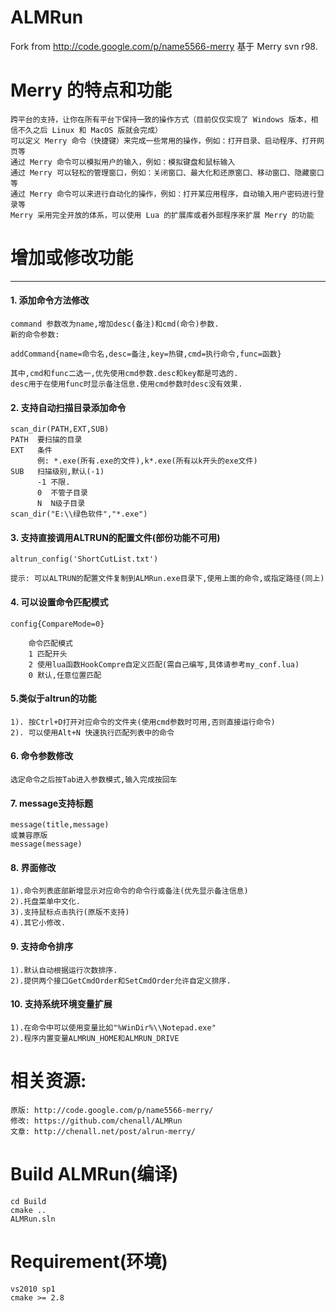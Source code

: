  ALMRun
=====
Fork from http://code.google.com/p/name5566-merry
基于 Merry svn r98.

Merry 的特点和功能
==================
    跨平台的支持，让你在所有平台下保持一致的操作方式（目前仅仅实现了 Windows 版本，相信不久之后 Linux 和 MacOS 版就会完成）
    可以定义 Merry 命令（快捷键）来完成一些常用的操作，例如：打开目录、启动程序、打开网页等
    通过 Merry 命令可以模拟用户的输入，例如：模拟键盘和鼠标输入
    通过 Merry 可以轻松的管理窗口，例如：关闭窗口、最大化和还原窗口、移动窗口、隐藏窗口等
    通过 Merry 命令可以来进行自动化的操作，例如：打开某应用程序，自动输入用户密码进行登录等
    Merry 采用完全开放的体系，可以使用 Lua 的扩展库或者外部程序来扩展 Merry 的功能

增加或修改功能
=============
*************
#### 1. 添加命令方法修改
    command 参数改为name,增加desc(备注)和cmd(命令)参数.     
    新的命令参数:
> 
	addCommand{name=命令名,desc=备注,key=热键,cmd=执行命令,func=函数}

	其中,cmd和func二选一,优先使用cmd参数.desc和key都是可选的.
	desc用于在使用func时显示备注信息.使用cmd参数时desc没有效果.

#### 2. 支持自动扫描目录添加命令
    scan_dir(PATH,EXT,SUB)
    PATH  要扫描的目录
    EXT   条件
          例: *.exe(所有.exe的文件),k*.exe(所有以k开头的exe文件)
    SUB   扫描级别,默认(-1)
          -1 不限.
          0  不管子目录
          N  N级子目录
  	scan_dir("E:\\绿色软件","*.exe")

#### 3.  支持直接调用ALTRUN的配置文件(部份功能不可用)
> 
	altrun_config('ShortCutList.txt')

	提示: 可以ALTRUN的配置文件复制到ALMRun.exe目录下,使用上面的命令,或指定路径(同上)

#### 4. 可以设置命令匹配模式
>
	config{CompareMode=0}

		命令匹配模式
		1 匹配开头
		2 使用lua函数HookCompre自定义匹配(需自己编写,具体请参考my_conf.lua)
		0 默认,任意位置匹配

#### 5.类似于altrun的功能
	1). 按Ctrl+D打开对应命令的文件夹(使用cmd参数时可用,否则直接运行命令)
	2). 可以使用Alt+N 快速执行匹配列表中的命令

#### 6. 命令参数修改
	选定命令之后按Tab进入参数模式,输入完成按回车

#### 7. message支持标题
>
	message(title,message)
	或兼容原版
	message(message)

#### 8. 界面修改
	1).命令列表底部新增显示对应命令的命令行或备注(优先显示备注信息)
	2).托盘菜单中文化.
	3).支持鼠标点击执行(原版不支持)
	4).其它小修改.

#### 9. 支持命令排序
	1).默认自动根据运行次数排序.
	2).提供两个接口GetCmdOrder和SetCmdOrder允许自定义排序.

#### 10. 支持系统环境变量扩展
	1).在命令中可以使用变量比如"%WinDir%\\Notepad.exe"
	2).程序内置变量ALMRUN_HOME和ALMRUN_DRIVE

相关资源: 
========
	原版: http://code.google.com/p/name5566-merry/
	修改: https://github.com/chenall/ALMRun
	文章: http://chenall.net/post/alrun-merry/

Build ALMRun(编译)
=================
	cd Build
	cmake ..
	ALMRun.sln

Requirement(环境)
======================
	vs2010 sp1
	cmake >= 2.8

